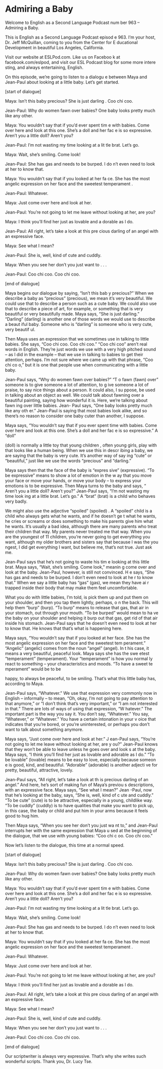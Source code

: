 # Admiring a Baby

Welcome to English as a Second Language Podcast num ber 963 – Admiring a Baby.

This is English as a Second Language Podcast episod e 963. I’m your host, Dr. Jeff McQuillan, coming to you from the Center for E ducational Development in beautiful Los Angeles, California.

Visit our website at ESLPod.com. Like us on Faceboo k at facebook.com/eslpod, and visit our ESL Podcast blog for some more intere sting, and always entertaining, English.

On this episode, we’re going to listen to a dialogu e between Maya and Jean-Paul about looking at a little baby. Let’s get started.

[start of dialogue]

Maya: Isn’t this baby precious? She is just darling . Coo chi coo.

Jean-Paul: Why do women fawn over babies? One baby looks pretty much like any other.

Maya: You wouldn’t say that if you’d ever spent tim e with babies. Come over here and look at this one. She’s a doll and her fac e is so expressive. Aren’t you a little doll? Aren’t you?

Jean-Paul: I’m not wasting my time looking at a lit tle brat. Let’s go.

Maya: Wait, she’s smiling. Come look!

Jean-Paul: She has gas and needs to be burped. I do n’t even need to look at her to know that.

Maya: You wouldn’t say that if you looked at her fa ce. She has the most angelic expression on her face and the sweetest temperament .

Jean-Paul: Whatever.

Maya: Just come over here and look at her.

Jean-Paul: You’re not going to let me leave without  looking at her, are you?

 Maya: I think you’ll find her just as lovable and a dorable as I do.

Jean-Paul: All right, let’s take a look at this pre cious darling of an angel with an expressive face.

Maya: See what I mean?

Jean-Paul: She is, well, kind of cute and cuddly.

Maya: When you see her don’t you just want to . . .

Jean-Paul: Coo chi coo. Coo chi coo.

[end of dialogue]

Maya begins our dialogue by saying, “Isn’t this bab y precious?” When we describe a baby as “precious” (precious), we mean it’s very beautiful. We could use that to describe a person such as a cute baby. We could also use that to describe a piece of art, for example, or something that is very beautiful or very beautifully made. Maya says, “She is just darling.”  “Darling” (darling) is another one of those words we would use to describe a beaut iful baby. Someone who is “darling” is someone who is very cute, very beautif ul.

Then Maya uses an expression that we sometimes use in talking to little babies. She says, “Coo chi coo. Coo chi coo.” “Coo chi coo”  aren’t real words in English. They’re just words we use with a very high pitched sound – as I did in the example – that we use in talking to babies to get their attention, perhaps. I’m not sure where we came up with that phrase, “Coo chi co o,” but it is one that people use when communicating with a little baby.

Jean-Paul says, “Why do women fawn over babies?” “T o fawn (fawn) over” someone is to give someone a lot of attention, to g ive someone a lot of praise, to say nice things about a person. It could also, I su ppose, be used in talking about an object as well. We could talk about fawning over  a beautiful painting, saying how wonderful it is. Here, we’re talking about fawn ing over little babies. Jean- Paul says, “One baby looks pretty much like any oth er.” Jean-Paul is saying that most babies look alike, and so there’s no reason to  consider one baby cuter than another, I suppose.

Maya says, “You wouldn’t say that if you ever spent  time with babies. Come over here and look at this one. She’s a doll and her fac e is so expressive.” A “doll”

(doll) is normally a little toy that young children , often young girls, play with that looks like a human being. When we use this in descr ibing a baby, we are saying that the baby is very cute. It’s another way of say ing “cute” or “beautiful,” just like we use the words “precious” and “darling.”

Maya says then that the face of the baby is “expres sive” (expressive). “To be expressive” means to show a lot of emotion in the w ay that you move your face or move your hands, or move your body – to express your emotions is to be expressive. Then Maya turns to the baby and says, “ Aren’t you a little doll? Aren’t you?” Jean-Paul says, “I’m not wasting my time look ing at a little brat. Let’s go.” A “brat” (brat) is a child who behaves very badly.

We might also use the adjective “spoiled” (spoiled) . A “spoiled” child is a child who always gets what he wants, and if he doesn’t ge t what he wants, he cries or screams or does something to make his parents give him what he wants. It’s usually a bad idea, although there are many parents  who treat their children that way. My parents never treated me that way. When you  are the youngest of 11 children, you’re never going to get everything you want, although my older brothers and sisters say that because I was the you ngest, I did get everything I want, but believe me, that’s not true. Just ask me.

Jean-Paul says that he’s not going to waste his tim e looking at this little brat. Maya says, “Wait, she’s smiling. Come look,” meanin g come over and look at the baby. Jean-Paul, however, is still not convinced. H e says, “She has gas and needs to be burped. I don’t even need to look at he r to know that.” When we say a little baby has “gas” (gas), we mean they have ai r trapped inside their body that may make them feel uncomfortable.

What you do with little babies, I’m told, is pick them up and put them on your shoulder, and then you tap them lightly, perhaps, o n the back. This will help them “burp” (burp). “To burp” means to release that gas,  that air in your stomach, out through your mouth. “To be burped” would mean to ha ve the baby on your shoulder and helping it burp out that gas, get rid of that air inside his stomach. Jean-Paul says that he doesn’t even need to look at  her to know that. He knows that that’s what is happening here.

Maya says, “You wouldn’t say that if you looked at her face. She has the most angelic expression on her face and the sweetest tem perament.” “Angelic” (angelic) comes from the noun “angel” (angel). In t his case, it means a very beautiful, peaceful look. Maya says she has the swe etest “temperament” (temperament). Your “temperament” is how you normal ly react to something – your characteristics and moods. “To have a sweet te mperament” would be to be

happy, to always be peaceful, to be smiling. That’s  what this little baby has, according to Maya.

Jean-Paul says, “Whatever.” We use that expression very commonly now in English – informally – to mean, “Oh, okay, I’m not going to pay attention to that anymore,” or “I don’t think that’s very important,”  or “I am not interested in that.” There are lots of ways of using that expression, “W hatever.” The important part is the way you say it. You don’t say, “Whatever.” You say, “Whatever,” or “Whatever.” You have a certain intonation in your v oice that indicates that you’re bored, or you’re uninterested, or perhaps you don’t  want to talk about something anymore.

Maya says, “Just come over here and look at her.” J ean-Paul says, “You’re not going to let me leave without looking at her, are y ou?” Jean-Paul knows that they won’t be able to leave unless he goes over and look s at the baby. Maya says, “I think you’ll find her just as lovable and adorable as I do.” “To be lovable” (lovable) means to be easy to love, especially because someon e is good, kind, and beautiful. “Adorable” (adorable) is another adjecti ve for pretty, beautiful, attractive, lovely.

Jean-Paul says, “All right, let’s take a look at th is precious darling of an angel.” And here, he’s sort of making fun of Maya’s previou s descriptions, with an expressive face. Maya says, “See what I mean?” Jean -Paul, now that he’s looking at the baby, says, “She is, well, kind of c ute and cuddly.” “To be cute” (cute) is to be attractive, especially in a young, childlike way. “To be cuddly” (cuddly) is to have qualities that make you want to  pick up, in this case, the baby or child and put him in your arms because it feels good to hug him.

Then Maya says, “When you see her don’t you just wa nt to,” and Jean-Paul interrupts her with the same expression that Maya u sed at the beginning of the dialogue, that we use with young babies: “Coo chi c oo. Coo chi coo.”

Now let’s listen to the dialogue, this time at a normal speed.

[start of dialogue]

Maya: Isn’t this baby precious? She is just darling . Coo chi coo.

Jean-Paul: Why do women fawn over babies? One baby looks pretty much like any other.

Maya: You wouldn’t say that if you’d ever spent tim e with babies. Come over here and look at this one. She’s a doll and her fac e is so expressive. Aren’t you a little doll? Aren’t you?

Jean-Paul: I’m not wasting my time looking at a lit tle brat. Let’s go.

Maya: Wait, she’s smiling. Come look!

Jean-Paul: She has gas and needs to be burped. I do n’t even need to look at her to know that.

Maya: You wouldn’t say that if you looked at her fa ce. She has the most angelic expression on her face and the sweetest temperament .

Jean-Paul: Whatever.

Maya: Just come over here and look at her.

Jean-Paul: You’re not going to let me leave without  looking at her, are you?

Maya: I think you’ll find her just as lovable and a dorable as I do.

Jean-Paul: All right, let’s take a look at this pre cious darling of an angel with an expressive face.

Maya: See what I mean?

Jean-Paul: She is, well, kind of cute and cuddly.

Maya: When you see her don’t you just want to . . .

Jean-Paul: Coo chi coo. Coo chi coo.

[end of dialogue]

Our scriptwriter is always very expressive. That’s why she writes such wonderful scripts. Thank you, Dr. Lucy Tse.



